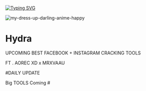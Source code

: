 [![Typing SVG](https://readme-typing-svg.demolab.com/?lines=THIS+WILL+BE+THE+FUTURE+BEST+CRACKING+TOOLS;POWERED+BY+AOREC-XD+MRXVAU...+APOCALYPSE+SOON;🥶+🥶+🥶+🥶+🥶+🥶+🥶+🥶+🥶+🥶)](https://git.io/typing-svg)

![my-dress-up-darling-anime-happy](https://user-images.githubusercontent.com/88397313/224462663-6b5e62a4-0427-4a10-b1df-c19e0860afe6.gif)

  
  
  # Hydra
   UPCOMING BEST 
FACEBOOK + INSTAGRAM 
  CRACKING TOOLS



FT . AOREC XD  x MRXVAAU


#DAILY UPDATE 

Big TOOLS Coming #
